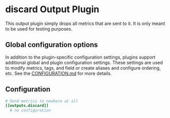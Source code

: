 # discard Output Plugin

This output plugin simply drops all metrics that are sent to it. It is only
meant to be used for testing purposes.

## Global configuration options <!-- @/docs/includes/plugin_config.md -->

In addition to the plugin-specific configuration settings, plugins support
additional global and plugin configuration settings. These settings are used to
modify metrics, tags, and field or create aliases and configure ordering, etc.
See the [CONFIGURATION.md][CONFIGURATION.md] for more details.

[CONFIGURATION.md]: ../../../docs/CONFIGURATION.md

## Configuration

```toml @sample.conf
# Send metrics to nowhere at all
[[outputs.discard]]
  # no configuration
```
